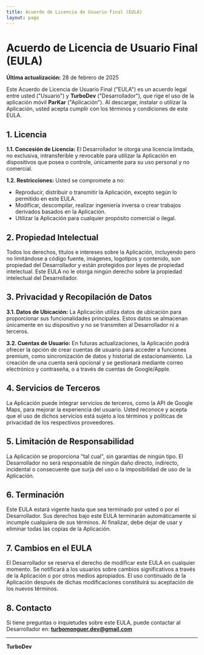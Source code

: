 ```yaml
---
title: Acuerdo de Licencia de Usuario Final (EULA)
layout: page
---
```


# Acuerdo de Licencia de Usuario Final (EULA)

**Última actualización:** 28 de febrero de 2025

Este Acuerdo de Licencia de Usuario Final ("EULA") es un acuerdo legal entre usted ("Usuario") y **TurboDev** ("Desarrollador"), que rige el uso de la aplicación móvil **ParKar** ("Aplicación"). Al descargar, instalar o utilizar la Aplicación, usted acepta cumplir con los términos y condiciones de este EULA.

## 1. Licencia

**1.1. Concesión de Licencia:** El Desarrollador le otorga una licencia limitada, no exclusiva, intransferible y revocable para utilizar la Aplicación en dispositivos que posea o controle, únicamente para su uso personal y no comercial.

**1.2. Restricciones:** Usted se compromete a no:
- Reproducir, distribuir o transmitir la Aplicación, excepto según lo permitido en este EULA.
- Modificar, descompilar, realizar ingeniería inversa o crear trabajos derivados basados en la Aplicación.
- Utilizar la Aplicación para cualquier propósito comercial o ilegal.

## 2. Propiedad Intelectual

Todos los derechos, títulos e intereses sobre la Aplicación, incluyendo pero no limitándose a código fuente, imágenes, logotipos y contenido, son propiedad del Desarrollador y están protegidos por leyes de propiedad intelectual. Este EULA no le otorga ningún derecho sobre la propiedad intelectual del Desarrollador.

## 3. Privacidad y Recopilación de Datos

**3.1. Datos de Ubicación:** La Aplicación utiliza datos de ubicación para proporcionar sus funcionalidades principales. Estos datos se almacenan únicamente en su dispositivo y no se transmiten al Desarrollador ni a terceros.

**3.2. Cuentas de Usuario:** En futuras actualizaciones, la Aplicación podrá ofrecer la opción de crear cuentas de usuario para acceder a funciones premium, como sincronización de datos y historial de estacionamiento. La creación de una cuenta será opcional y se gestionará mediante correo electrónico y contraseña, o a través de cuentas de Google/Apple.

## 4. Servicios de Terceros

La Aplicación puede integrar servicios de terceros, como la API de Google Maps, para mejorar la experiencia del usuario. Usted reconoce y acepta que el uso de dichos servicios está sujeto a los términos y políticas de privacidad de los respectivos proveedores.

## 5. Limitación de Responsabilidad

La Aplicación se proporciona "tal cual", sin garantías de ningún tipo. El Desarrollador no será responsable de ningún daño directo, indirecto, incidental o consecuente que surja del uso o la imposibilidad de uso de la Aplicación.

## 6. Terminación

Este EULA estará vigente hasta que sea terminado por usted o por el Desarrollador. Sus derechos bajo este EULA terminarán automáticamente si incumple cualquiera de sus términos. Al finalizar, debe dejar de usar y eliminar todas las copias de la Aplicación.

## 7. Cambios en el EULA

El Desarrollador se reserva el derecho de modificar este EULA en cualquier momento. Se notificará a los usuarios sobre cambios significativos a través de la Aplicación o por otros medios apropiados. El uso continuado de la Aplicación después de dichas modificaciones constituirá su aceptación de los nuevos términos.

## 8. Contacto

Si tiene preguntas o inquietudes sobre este EULA, puede contactar al Desarrollador en: **turbomonguer.dev@gmail.com**

---

**TurboDev**
